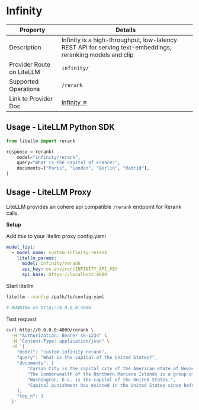# Infinity

| Property | Details |
|-------|-------|
| Description | Infinity is a high-throughput, low-latency REST API for serving text-embeddings, reranking models and clip|
| Provider Route on LiteLLM | `infinity/` |
| Supported Operations | `/rerank` |
| Link to Provider Doc | [Infinity ↗](https://github.com/michaelfeil/infinity) |


## **Usage - LiteLLM Python SDK**

```python
from litellm import rerank

response = rerank(
    model="infinity/rerank",
    query="What is the capital of France?",
    documents=["Paris", "London", "Berlin", "Madrid"],
)
```

## **Usage - LiteLLM Proxy**

LiteLLM provides an cohere api compatible `/rerank` endpoint for Rerank calls.

**Setup**

Add this to your litellm proxy config.yaml

```yaml
model_list:
  - model_name: custom-infinity-rerank
    litellm_params:
      model: infinity/rerank
      api_key: os.environ/INFINITY_API_KEY
      api_base: https://localhost:8080
```

Start litellm

```bash
litellm --config /path/to/config.yaml

# RUNNING on http://0.0.0.0:4000
```

Test request

```bash
curl http://0.0.0.0:4000/rerank \
  -H "Authorization: Bearer sk-1234" \
  -H "Content-Type: application/json" \
  -d '{
    "model": "custom-infinity-rerank",
    "query": "What is the capital of the United States?",
    "documents": [
        "Carson City is the capital city of the American state of Nevada.",
        "The Commonwealth of the Northern Mariana Islands is a group of islands in the Pacific Ocean. Its capital is Saipan.",
        "Washington, D.C. is the capital of the United States.",
        "Capital punishment has existed in the United States since before it was a country."
    ],
    "top_n": 3
  }'
```



